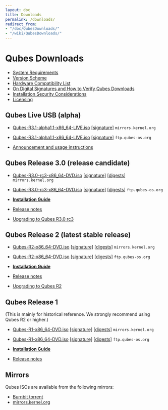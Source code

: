 ```yaml
---
layout: doc
title: Downloads
permalink: /downloads/
redirect_from:
- "/doc/QubesDownloads/"
- "/wiki/QubesDownloads/"
---
```


Qubes Downloads
===============

-   [System Requirements](/doc/SystemRequirements/)
-   [Version Scheme](/doc/VersionScheme/)
-   [Hardware Compatibility List](/hcl/)
-   [On Digital Signatures and How to Verify Qubes Downloads](/doc/VerifyingSignatures/)
-   [Installation Security Considerations](/doc/InstallSecurity/)
-   [Licensing](/doc/QubesLicensing/)

Qubes Live USB (alpha)
----------------------

-   [Qubes-R3.1-alpha1.1-x86\_64-LIVE.iso](https://mirrors.kernel.org/qubes/iso/Qubes-R3.1-alpha1.1-x86_64-LIVE.iso)
      [[signature]](https://mirrors.kernel.org/qubes/iso/Qubes-R3.1-alpha1.1-x86_64-LIVE.iso.asc)
      `mirrors.kernel.org`
-   [Qubes-R3.1-alpha1.1-x86\_64-LIVE.iso](https://ftp.qubes-os.org/iso/Qubes-R3.1-alpha1.1-x86_64-LIVE.iso)
      [[signature]](https://ftp.qubes-os.org/iso/Qubes-R3.1-alpha1.1-x86_64-LIVE.iso.asc)
      `ftp.qubes-os.org`

-   [Announcement and usage instructions](https://groups.google.com/d/msg/qubes-users/IQdCEpkooto/iyMh3LuzCAAJ)

Qubes Release 3.0 (release candidate)
-------------------------------------

-   [Qubes-R3.0-rc3-x86\_64-DVD.iso](https://mirrors.kernel.org/qubes/iso/Qubes-R3.0-rc3-x86_64-DVD.iso)
      [[signature]](https://mirrors.kernel.org/qubes/iso/Qubes-R3.0-rc3-x86_64-DVD.iso.asc)
      [[digests]](https://mirrors.kernel.org/qubes/iso/Qubes-R3.0-rc3-x86_64-DVD.iso.DIGESTS)
      `mirrors.kernel.org`
-   [Qubes-R3.0-rc3-x86\_64-DVD.iso](https://ftp.qubes-os.org/iso/Qubes-R3.0-rc3-x86_64-DVD.iso)
      [[signature]](https://ftp.qubes-os.org/iso/Qubes-R3.0-rc3-x86_64-DVD.iso.asc)
      [[digests]](https://ftp.qubes-os.org/iso/Qubes-R3.0-rc3-x86_64-DVD.iso.DIGESTS)
      `ftp.qubes-os.org`

-   **[Installation Guide](/doc/InstallationGuide/)**
-   [Release notes](/doc/releases/3.0/release-notes/)
-   [Upgrading to Qubes R3.0 rc3](/doc/releases/3.0/release-notes/#upgrading)

Qubes Release 2 (latest stable release)
---------------------------------------

-   [Qubes-R2-x86\_64-DVD.iso](https://mirrors.kernel.org/qubes/iso/Qubes-R2-x86_64-DVD.iso)
      [[signature]](https://mirrors.kernel.org/qubes/iso/Qubes-R2-x86_64-DVD.iso.asc)
      [[digests]](https://mirrors.kernel.org/qubes/iso/Qubes-R2-x86_64-DVD.iso.DIGESTS)
      `mirrors.kernel.org`
-   [Qubes-R2-x86\_64-DVD.iso](https://ftp.qubes-os.org/iso/Qubes-R2-x86_64-DVD.iso)
      [[signature]](https://ftp.qubes-os.org/iso/Qubes-R2-x86_64-DVD.iso.asc)
      [[digests]](https://ftp.qubes-os.org/iso/Qubes-R2-x86_64-DVD.iso.DIGESTS)
      `ftp.qubes-os.org`

-   **[Installation Guide](/doc/InstallationGuide/)**
-   [Release notes](/doc/releases/2.0/release-notes/)
-   [Upgrading to Qubes R2](/doc/releases/2.0/release-notes/#upgrading)

Qubes Release 1
---------------

(This is mainly for historical reference. We strongly recommend using Qubes R2 or higher.)

-   [Qubes-R1-x86\_64-DVD.iso](https://mirrors.kernel.org/qubes/iso/Qubes-R1-x86_64-DVD.iso)
      [[signature]](https://mirrors.kernel.org/qubes/iso/Qubes-R1-x86_64-DVD.iso.asc)
      [[digests]](https://mirrors.kernel.org/qubes/iso/Qubes-R1-x86_64-DVD.iso.DIGESTS)
      `mirrors.kernel.org`
-   [Qubes-R1-x86\_64-DVD.iso](https://ftp.qubes-os.org/iso/Qubes-R1-x86_64-DVD.iso)
      [[signature]](https://ftp.qubes-os.org/iso/Qubes-R1-x86_64-DVD.iso.asc)
      [[digests]](https://ftp.qubes-os.org/iso/Qubes-R1-x86_64-DVD.iso.DIGESTS)
      `ftp.qubes-os.org`

-   **[Installation Guide](/doc/InstallationGuide/)**
-   [Release notes](/doc/releases/1.0/release-notes/)

Mirrors
-------

Qubes ISOs are available from the following mirrors:

-   [Burnbit torrent](http://burnbit.com/search?q=qubes)
-   [mirrors.kernel.org](http://mirrors.kernel.org/qubes/iso/)
